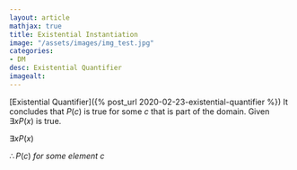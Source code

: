 ```yaml
---
layout: article
mathjax: true
title: Existential Instantiation
image: "/assets/images/img_test.jpg"
categories:
- DM
desc: Existential Quantifier 
imagealt: 
---
```


[Existential Quantifier]({% post_url 2020-02-23-existential-quantifier %})
It concludes that $P(c)$ is true for some $c$ that is part of the domain. Given $\exists xP(x)$ is true.


































































































































































































































































































































































$\exists xP(x)$

































































































































































































































































































































































$\therefore P(c)\ for\ some\ element\ c$
































































































































































































































































































































































